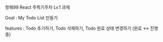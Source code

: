 항해99 React 주특기주차 Lv.1 과제

Goal : My Todo List 만들기

features : Todo 추가하기, Todo 삭제하기, Todo 완료 상태 변경하기 (완료 ↔ 진행중)

